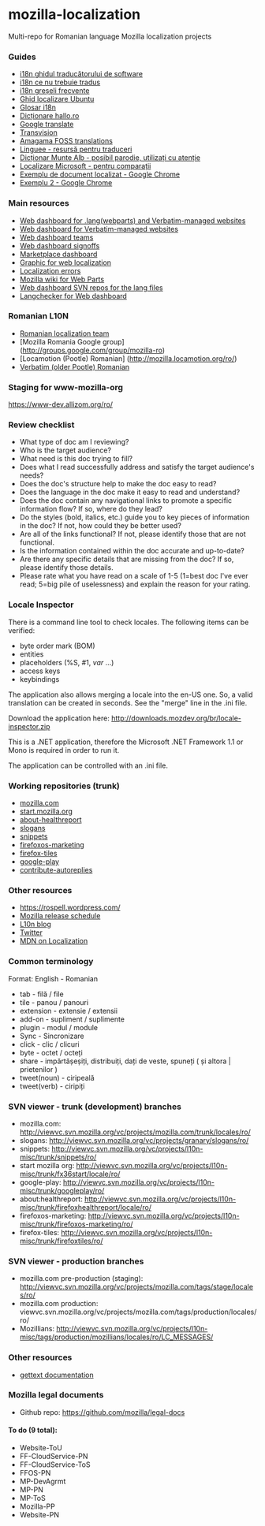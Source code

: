 # mozilla-localization
Multi-repo for Romanian language Mozilla localization projects

### Guides

* [i18n ghidul traducătorului de software](http://www.i18n.ro/Ghidul_traducatorului_de_software)
* [i18n ce nu trebuie tradus](http://www.i18n.ro/Recunoasterea_secventelor_de_text_ce_nu_trebuie_traduse)
* [i18n greșeli frecvente](http://www.i18n.ro/Greseli_frecvente)
* [Ghid localizare Ubuntu](https://wiki.ubuntu.com/RomanianTeam/Proiecte/Localizare/Ghid)
* [Glosar i18n](http://i18n.ro/Glosar)
* [Dicționare hallo.ro](http://hallo.ro/)
* [Google translate](https://translate.google.com/#en/ro/)
* [Transvision](https://transvision.mozfr.org)
* [Amagama FOSS translations](https://amagama-live.translatehouse.org/)
* [Linguee - resursă pentru traduceri](http://ro.linguee.com/)
* [Dicționar Munte Alb - posibil parodie, utilizați cu atenție](http://muntealb.orgfree.com/Traduceri/dictionar-traducere.htm)
* [Localizare Microsoft - pentru comparații](https://www.microsoft.com/Language/en-US/Search.aspx?langID=ro-ro)
* [Exemplu de document localizat - Google Chrome](https://www.google.com/intl/ro/chrome/browser/privacy/whitepaper.html)
* [Exemplu 2 - Google Chrome](https://www.google.com/intl/ro/chrome/browser/privacy/)

### Main resources

* [Web dashboard for .lang(webparts) and Verbatim-managed websites](https://l10n.mozilla-community.org/webdashboard/?locale=ro)
* [Web dashboard for Verbatim-managed websites](https://l10n.mozilla-community.org/~flod/webstatus/?locale=ro)
* [Web dashboard teams](https://l10n.mozilla.org/teams/ro#webdashboard)
* [Web dashboard signoffs](https://l10n.mozilla.org/shipping/dashboard)
* [Marketplace dashboard](https://l10n.mozilla-community.org/~flod/webstatus/mpstats/)
* [Graphic for web localization](https://l10n.mozilla-community.org/~pascalc/web_l10n_stats/?locale=ro)
* [Localization errors](https://l10n.mozilla-community.org/~pascalc/langchecker/?action=errors)
* [Mozilla wiki for Web Parts](https://wiki.mozilla.org/L10n:Web_parts)
* [Web dashboard SVN repos for the lang files](https://l10n.mozilla-community.org/~pascalc/langchecker/?locale=ro)
* [Langchecker for Web dashboard](https://l10n.mozilla-community.org/~pascalc/langchecker/?locale=ro&json)

### Romanian L10N

* [Romanian localization team](https://wiki.mozilla.org/L10n:Teams:ro)
* [Mozilla Romania Google group] (http://groups.google.com/group/mozilla-ro)
* [Locamotion (Pootle) Romanian] (http://mozilla.locamotion.org/ro/)
* [Verbatim (older Pootle) Romanian](https://localize.mozilla.org/ro/)
 
### Staging for www-mozilla-org

https://www-dev.allizom.org/ro/

### Review checklist
* What type of doc am I reviewing?
* Who is the target audience?
* What need is this doc trying to fill?
* Does what I read successfully address and satisfy the target audience's needs?
* Does the doc's structure help to make the doc easy to read?
* Does the language in the doc make it easy to read and understand?
* Does the doc contain any navigational links to promote a specific information flow? If so, where do they lead?
* Do the styles (bold, italics, etc.) guide you to key pieces of information in the doc? If not, how could they be better used?
* Are all of the links functional? If not, please identify those that are not functional.
* Is the information contained within the doc accurate and up-to-date?
* Are there any specific details that are missing from the doc? If so, please identify those details.
* Please rate what you have read on a scale of 1-5 (1=best doc I've ever read; 5=big pile of uselessness) and explain the reason for your rating.
 
### Locale Inspector

There is a command line tool to check locales. The following items can be verified:
* byte order mark (BOM)
* entities
* placeholders (%S, #1, $var$ ...)
* access keys
* keybindings

The application also allows merging a locale into the en-US one. So, a valid translation can be created in seconds. See the "merge" line in the .ini file.

Download the application here: http://downloads.mozdev.org/br/locale-inspector.zip

This is a .NET application, therefore the Microsoft .NET Framework 1.1 or Mono is required in order to run it.

The application can be controlled with an .ini file.

### Working repositories (trunk)
* [mozilla.com](https://svn.mozilla.org/projects/mozilla.com/trunk/locales/ro/)
* [start.mozilla.org](https://svn.mozilla.org/projects/l10n-misc/trunk/fx36start/locale/ro/)
* [about-healthreport](https://svn.mozilla.org/projects/l10n-misc/trunk/firefoxhealthreport/locale/ro/)
* [slogans](https://svn.mozilla.org/projects/granary/slogans/ro/)
* [snippets](https://svn.mozilla.org/projects/l10n-misc/trunk/snippets/ro/)
* [firefoxos-marketing](https://svn.mozilla.org/projects/l10n-misc/trunk/firefoxos-marketing/ro/)
* [firefox-tiles](https://svn.mozilla.org/projects/l10n-misc/trunk/firefoxtiles/ro/)
* [google-play](https://svn.mozilla.org/projects/l10n-misc/trunk/googleplay/ro/)
* [contribute-autoreplies](https://svn.mozilla.org/projects/mozilla.com/trunk/locales/ro/)

### Other resources
* https://rospell.wordpress.com/
* [Mozilla release schedule](https://www.google.com/calendar/embed?src=bW96aWxsYS5jb21fZGJxODRhbnI5aTh0Y25taGFiYXRzdHY1Y29AZ3JvdXAuY2FsZW5kYXIuZ29vZ2xlLmNvbQ)
* [L10n blog](https://blog.mozilla.org/l10n/)
* [Twitter](https://twitter.com/mozilla_l10n)
* [MDN on Localization](https://developer.mozilla.org/en-US/docs/Mozilla/Localization)

### Common terminology

Format: English - Romanian

* tab - filă / file
* tile - panou / panouri
* extension - extensie / extensii
* add-on - supliment / suplimente
* plugin - modul / module
* Sync - Sincronizare
* click - clic / clicuri
* byte - octet / octeți
* share - impărtășeșiți, distribuiți, dați de veste, spuneți ( și altora | prietenilor )
* tweet(noun) - ciripeală
* tweet(verb) - ciripiți

### SVN viewer - trunk (development) branches

* mozilla.com: http://viewvc.svn.mozilla.org/vc/projects/mozilla.com/trunk/locales/ro/
* slogans: http://viewvc.svn.mozilla.org/vc/projects/granary/slogans/ro/
* snippets: http://viewvc.svn.mozilla.org/vc/projects/l10n-misc/trunk/snippets/ro/
* start mozilla org: http://viewvc.svn.mozilla.org/vc/projects/l10n-misc/trunk/fx36start/locale/ro/
* google-play: http://viewvc.svn.mozilla.org/vc/projects/l10n-misc/trunk/googleplay/ro/
* about:healthreport: http://viewvc.svn.mozilla.org/vc/projects/l10n-misc/trunk/firefoxhealthreport/locale/ro/
* firefoxos-marketing: http://viewvc.svn.mozilla.org/vc/projects/l10n-misc/trunk/firefoxos-marketing/ro/
* firefox-tiles: http://viewvc.svn.mozilla.org/vc/projects/l10n-misc/trunk/firefoxtiles/ro/

### SVN viewer - production branches

* mozilla.com pre-production (staging): http://viewvc.svn.mozilla.org/vc/projects/mozilla.com/tags/stage/locales/ro/
* mozilla.com production: viewvc.svn.mozilla.org/vc/projects/mozilla.com/tags/production/locales/ro/
* Mozillians: http://viewvc.svn.mozilla.org/vc/projects/l10n-misc/tags/production/mozillians/locales/ro/LC_MESSAGES/

### Other resources

* [gettext documentation](https://www.gnu.org/software/gettext/manual/gettext.html)
 
### Mozilla legal documents
* Github repo: https://github.com/mozilla/legal-docs

#### To do (9 total):
* Website-ToU
* FF-CloudService-PN
* FF-CloudService-ToS
* FFOS-PN
* MP-DevAgrmt
* MP-PN
* MP-ToS
* Mozilla-PP
* Website-PN
